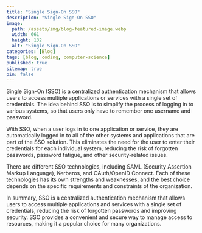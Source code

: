 ```yaml
---
title: "Single Sign-On SSO"
description: "Single Sign-On SSO"
image:
  path: /assets/img/blog-featured-image.webp
  width: 661
  height: 132
  alt: "Single Sign-On SSO"
categories: [Blog]
tags: [blog, coding, computer-science]
published: true
sitemap: true
pin: false
---
```



Single Sign-On (SSO) is a centralized authentication mechanism that allows users to access multiple applications or services with a single set of credentials. The idea behind SSO is to simplify the process of logging in to various systems, so that users only have to remember one username and password.

With SSO, when a user logs in to one application or service, they are automatically logged in to all of the other systems and applications that are part of the SSO solution. This eliminates the need for the user to enter their credentials for each individual system, reducing the risk of forgotten passwords, password fatigue, and other security-related issues.

There are different SSO technologies, including SAML (Security Assertion Markup Language), Kerberos, and OAuth/OpenID Connect. Each of these technologies has its own strengths and weaknesses, and the best choice depends on the specific requirements and constraints of the organization.

In summary, SSO is a centralized authentication mechanism that allows users to access multiple applications and services with a single set of credentials, reducing the risk of forgotten passwords and improving security. SSO provides a convenient and secure way to manage access to resources, making it a popular choice for many organizations.



